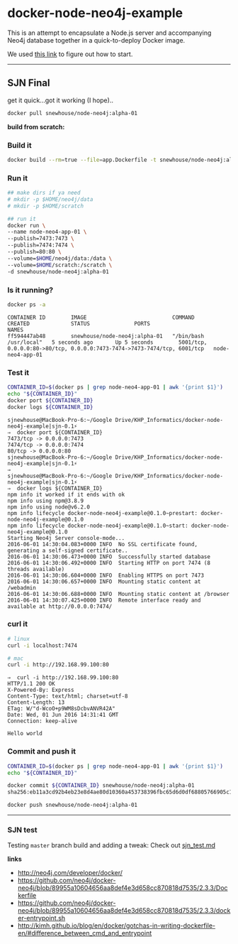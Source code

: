 # docker-node-neo4j-example

This is an attempt to encapsulate a Node.js server and accompanying
Neo4j database together in a quick-to-deploy Docker image.

We used [this link](https://nodejs.org/en/docs/guides/nodejs-docker-webapp/)
to figure out how to start.

******************

## SJN Final

get it quick...got it working (I hope)..

```bash
docker pull snewhouse/node-neo4j:alpha-01
```

**build from scratch:**

### Build it

```bash
docker build --rm=true --file=app.Dockerfile -t snewhouse/node-neo4j:alpha-01 .
```

### Run it

```bash
## make dirs if ya need
# mkdir -p $HOME/neo4j/data
# mkdir -p $HOME/scratch

## run it
docker run \
--name node-neo4-app-01 \
--publish=7473:7473 \
--publish=7474:7474 \
--publish=80:80 \
--volume=$HOME/neo4j/data:/data \
--volume=$HOME/scratch:/scratch \
-d snewhouse/node-neo4j:alpha-01
```

### Is it running?

```bash
docker ps -a
```

```
CONTAINER ID        IMAGE                           COMMAND                  CREATED             STATUS              PORTS                                                                      NAMES
ff594447ab48        snewhouse/node-neo4j:alpha-01   "/bin/bash /usr/local"   5 seconds ago       Up 5 seconds        5001/tcp, 0.0.0.0:80->80/tcp, 0.0.0.0:7473-7474->7473-7474/tcp, 6001/tcp   node-neo4-app-01
```

### Test it

```bash
CONTAINER_ID=$(docker ps | grep node-neo4-app-01 | awk '{print $1}')
echo "${CONTAINER_ID}"
docker port ${CONTAINER_ID}
docker logs ${CONTAINER_ID}
```

```
sjnewhouse@MacBook-Pro-6:~/Google Drive/KHP_Informatics/docker-node-neo4j-example|sjn-0.1⚡
⇒  docker port ${CONTAINER_ID}
7473/tcp -> 0.0.0.0:7473
7474/tcp -> 0.0.0.0:7474
80/tcp -> 0.0.0.0:80
sjnewhouse@MacBook-Pro-6:~/Google Drive/KHP_Informatics/docker-node-neo4j-example|sjn-0.1⚡
⇒
sjnewhouse@MacBook-Pro-6:~/Google Drive/KHP_Informatics/docker-node-neo4j-example|sjn-0.1⚡
⇒  docker logs ${CONTAINER_ID}
npm info it worked if it ends with ok
npm info using npm@3.8.9
npm info using node@v6.2.0
npm info lifecycle docker-node-neo4j-example@0.1.0~prestart: docker-node-neo4j-example@0.1.0
npm info lifecycle docker-node-neo4j-example@0.1.0~start: docker-node-neo4j-example@0.1.0
Starting Neo4j Server console-mode...
2016-06-01 14:30:04.083+0000 INFO  No SSL certificate found, generating a self-signed certificate..
2016-06-01 14:30:06.473+0000 INFO  Successfully started database
2016-06-01 14:30:06.492+0000 INFO  Starting HTTP on port 7474 (8 threads available)
2016-06-01 14:30:06.604+0000 INFO  Enabling HTTPS on port 7473
2016-06-01 14:30:06.657+0000 INFO  Mounting static content at /webadmin
2016-06-01 14:30:06.688+0000 INFO  Mounting static content at /browser
2016-06-01 14:30:07.425+0000 INFO  Remote interface ready and available at http://0.0.0.0:7474/
```

### curl it

```bash
# linux
curl -i localhost:7474

# mac
curl -i http://192.168.99.100:80
```

```
⇒  curl -i http://192.168.99.100:80
HTTP/1.1 200 OK
X-Powered-By: Express
Content-Type: text/html; charset=utf-8
Content-Length: 13
ETag: W/"d-WcoO+p9WM8sDcbvANVR42A"
Date: Wed, 01 Jun 2016 14:31:41 GMT
Connection: keep-alive

Hello world
```

### Commit and push it

```bash
CONTAINER_ID=$(docker ps | grep node-neo4-app-01 | awk '{print $1}')
echo "${CONTAINER_ID}"

docker commit ${CONTAINER_ID} snewhouse/node-neo4j:alpha-01
sha256:eb11a3cd92b4eb23e8d4ae80d10360a453738396fbc65d6d0df68805766905c1

docker push snewhouse/node-neo4j:alpha-01
```


**************************


### SJN test
Testing `master` branch build and adding a tweak: Check out [sjn_test.md](https://github.com/mhelvens/docker-node-neo4j-example/blob/sjn-0.1/sjn/sjn_test.md)

**links**  

- http://neo4j.com/developer/docker/  
- https://github.com/neo4j/docker-neo4j/blob/89955a10604656aa8def4e3d658cc870818d7535/2.3.3/Dockerfile  
- https://github.com/neo4j/docker-neo4j/blob/89955a10604656aa8def4e3d658cc870818d7535/2.3.3/docker-entrypoint.sh  
- http://kimh.github.io/blog/en/docker/gotchas-in-writing-dockerfile-en/#difference_between_cmd_and_entrypoint  
